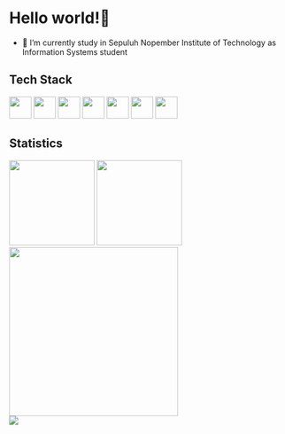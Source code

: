 # Hello world!👋

- 🏫 I’m currently study in Sepuluh Nopember Institute of Technology as Information Systems student

## Tech Stack
<span>
<img src="https://cdn.jsdelivr.net/gh/devicons/devicon/icons/python/python-original.svg" width="40" height="40" />
<img src="https://cdn.jsdelivr.net/gh/devicons/devicon/icons/react/react-original.svg" width="40" height="40"/>
<img src="https://cdn.jsdelivr.net/gh/devicons/devicon/icons/java/java-original-wordmark.svg" width="40" height="40"/>
<img src="https://cdn.jsdelivr.net/gh/devicons/devicon/icons/django/django-plain.svg" width="40" height="40"/>
<img src="https://cdn.jsdelivr.net/gh/devicons/devicon/icons/microsoftsqlserver/microsoftsqlserver-plain-wordmark.svg" width="40" height="40"/>
<img src="https://cdn.jsdelivr.net/gh/devicons/devicon/icons/laravel/laravel-plain-wordmark.svg" width="40" height="40"/>
<img src="https://cdn.jsdelivr.net/gh/devicons/devicon/icons/mysql/mysql-original-wordmark.svg" width="40" height="40"/>
</span>


## Statistics
<div>
 <a src='https://github.com/naufalbasara?tab=repositories&q=&type=&language='><img src='https://github-readme-stats-6tvn1l3qn-naufalbasara.vercel.app/api?username=naufalbasara&hide=issues&bg_color=0F3517&title_color=EA9221&text_color=A56717&layout=compact)](https://github.com/anuraghazra/github-readme-stats' height='154'></img></a>
 <img src='https://github-readme-stats-6tvn1l3qn-naufalbasara.vercel.app/api/top-langs/?username=naufalbasara&bg_color=0F3517&title_color=EA9221&text_color=A56717&layout=compact&hide=blade,css,html,scss' height='154'></img><br>
 <img src='https://github-readme-streak-stats.herokuapp.com?user=naufalbasara&theme=earth&border_radius=5&background=0F3517&stroke=000000&fire=DD2727' height='305'></img> <br>
 <img src='https://komarev.com/ghpvc/?username=naufalbasara&color=gray'></img>
</div>
